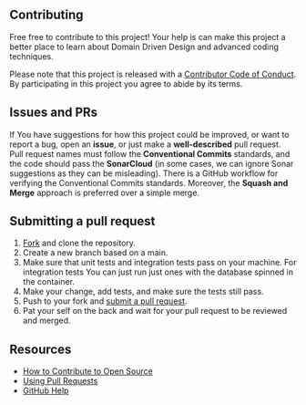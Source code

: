 ## Contributing

[fork]: /fork
[pr]: /compare
[style]: https://standardjs.com/
[code-of-conduct]: CODE_OF_CONDUCT.md

Free free to contribute to this project! Your help is can make this project a better place to learn about Domain Driven Design and advanced coding techniques.

Please note that this project is released with a [Contributor Code of Conduct][code-of-conduct]. By participating in this project you agree to abide by its terms.

## Issues and PRs

If You have suggestions for how this project could be improved, or want to report a bug, open an **issue**, or just make a **well-described** pull request. 
Pull request names must follow the **Conventional Commits** standards, and the code should pass the **SonarCloud** (in some cases, we can ignore Sonar suggestions as they can be misleading). 
There is a GitHub workflow for verifying the Conventional Commits standards. Moreover, the **Squash and Merge** approach is preferred over a simple merge.

## Submitting a pull request

1. [Fork][fork] and clone the repository.
2. Create a new branch based on a main.
3. Make sure that unit tests and integration tests pass on your machine. For integration tests You can just run just ones with the database spinned in the container.
4. Make your change, add tests, and make sure the tests still pass.
6. Push to your fork and [submit a pull request][pr].
7. Pat your self on the back and wait for your pull request to be reviewed and merged.

## Resources

- [How to Contribute to Open Source](https://opensource.guide/how-to-contribute/)
- [Using Pull Requests](https://help.github.com/articles/about-pull-requests/)
- [GitHub Help](https://help.github.com)
